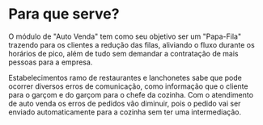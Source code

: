 # **Para que serve?**

O módulo de "Auto Venda" tem como seu objetivo ser um "Papa-Fila" trazendo para os clientes
a redução das filas, aliviando o fluxo durante os horários de pico, além de tudo sem demandar
a contratação de mais pessoas para a empresa.


Estabelecimentos ramo de restaurantes e lanchonetes sabe que pode ocorrer diversos erros de
comunicação, como informação que o cliente para o garçom e do garçom para o chefe da cozinha.
Com o atendimento de auto venda os erros de pedidos vão diminuir, pois o pedido vai ser enviado automaticamente para a cozinha sem ter uma intermediação.






